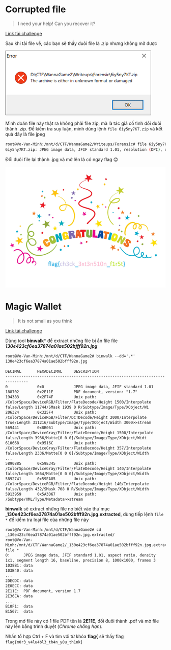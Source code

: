 # Corrupted file
>I need your help! Can you recover it?

[Link tải challenge](6iy5ny7KT.zip)

Sau khi tải file về, các bạn sẽ thấy đuôi file là .zip nhưng không mở được

![Screenshot](../screenshots/corrupted_file_1.png?raw=true "Screenshot")

Mình đoán file này thật ra không phải file zip, mà là tác giả cố tình đổi đuôi thành .zip. Để kiểm tra suy luận, mình dùng lệnh ```file 6iy5ny7KT.zip``` và kết quả đây là file jpeg

```bash
root@Vo-Van-Minh:/mnt/d/CTF/WannaGame2/Writeups/Forensic# file 6iy5ny7KT.zip
6iy5ny7KT.zip: JPEG image data, JFIF standard 1.01, resolution (DPI), density 300x300, segment length 16, Exif Standard: [TIFF image data, big-endian, direntries=1, orientation=upper-left], baseline, precision 8, 2360x1777, frames 3
```
Đổi đuôi file lại thành .jpg và mở lên là có ngay flag :blush:

![Screenshot](../screenshots/corrupted_file_2.jpg?raw=true "Screenshot")

# Magic Wallet
>It is not small as you think

[Link tải challenge](130e423cf6ea37874a01ae502bfff92n.jpg)

Dùng tool **binwalk*** để extract những file bị ẩn file file ***130e423cf6ea37874a01ae502bfff92n.jpg***

```
root@Vo-Van-Minh:/mnt/d/CTF/WannaGame2# binwalk --dd='.*' 130e423cf6ea37874a01ae502bfff92n.jpg

DECIMAL       HEXADECIMAL     DESCRIPTION
--------------------------------------------------------------------------------
0             0x0             JPEG image data, JFIF standard 1.01
188702        0x2E11E         PDF document, version: "1.7"
194383        0x2F74F         Unix path: /ColorSpace/DeviceRGB/Filter/FlateDecode/Height 1500/Interpolate false/Length 11744/SMask 1939 0 R/Subtype/Image/Type/XObject/Wi
206324        0x325F4         Unix path: /ColorSpace/DeviceRGB/Filter/DCTDecode/Height 2000/Interpolate true/Length 311216/Subtype/Image/Type/XObject/Width 3000>>stream
569441        0x8B061         Unix path: /ColorSpace/DeviceGray/Filter/FlateDecode/Height 1500/Interpolate false/Length 3936/Matte[0 0 0]/Subtype/Image/Type/XObject/Widt
610668        0x9516C         Unix path: /ColorSpace/DeviceGray/Filter/FlateDecode/Height 357/Interpolate false/Length 2336/Matte[0 0 0]/Subtype/Image/Type/XObject/Width
...
5890885       0x59E345        Unix path: /ColorSpace/DeviceGray/Filter/FlateDecode/Height 140/Interpolate false/Length 1664/Matte[0 0 0]/Subtype/Image/Type/XObject/Width
5892741       0x59EA85        Unix path: /ColorSpace/DeviceRGB/Filter/FlateDecode/Height 140/Interpolate false/Length 432/SMask 708 0 R/Subtype/Image/Type/XObject/Width
5913959       0x5A3D67        Unix path: /Subtype/XML/Type/Metadata>>stream
```
**binwalk** sẽ extract những file nó biết vào thư mục **_130e423cf6ea37874a01ae502bfff92n.jpg.extracted**, dùng tiếp lệnh ```file *``` để kiểm tra loại file của những file này

```
root@Vo-Van-Minh:/mnt/d/CTF/WannaGame2# cd _130e423cf6ea37874a01ae502bfff92n.jpg.extracted/
root@Vo-Van-Minh:/mnt/d/CTF/WannaGame2/_130e423cf6ea37874a01ae502bfff92n.jpg.extracted# file *
0:      JPEG image data, JFIF standard 1.01, aspect ratio, density 1x1, segment length 16, baseline, precision 8, 1000x1000, frames 3
1038B1: data
103B40: data
...
2DECDC: data
2E0ECC: data
2E11E:  PDF document, version 1.7
2E36EA: data
...
B10F1:  data
B1567:  data
```
Trong mớ file này có 1 file PDF tên là **2E11E**, đổi đuôi thành .pdf và mở file này lên bằng trình duyệt (_Chrome chẳng hạn_). 

Nhấn tổ hợp Ctrl + F và tìm với từ khóa **flag{** sẽ thấy flag ```flag{m0r3_v4lu4bl3_th4n_y0u_th1nk}```